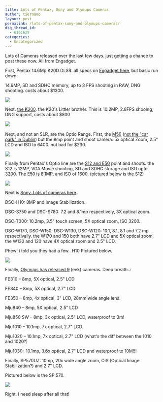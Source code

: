 ```yaml
---
title: Lots of Pentax, Sony and Olymups Cameras
author: tiernano
layout: post
permalink: /lots-of-pentax-sony-and-olymups-cameras/
dsq_thread_id:
  - 6161629
categories:
  - Uncategorized
---
```

Lots of Cameras released over the last few days. just getting a chance to post these now. All from Engadget.

First, Pentax 14.6Mp K20D DLSR. all specs on [Engadget here][1], but basic run down:

14.6MP, SD and SDHC memory, up to 3 FPS shooting in RAW, DNG shooting. costs about $1300. 

![][2] 

Next. [the K200][3]. the K20's Littler brother. This is 10.2MP, 2.8FPS shooing, DNG support, costs about $800

![][4]&#160; 

Next, and not an SLR, are the Optio Range. First, the [M50][5] ([not the "car park" in Dublin][6]) but the 8mp point and shoot camera. 5x optical Zoom, 2.5" LCD and ISO to 6400. not bad for $230. 

![][7] 

Finally from Pentax's Optio line are the [S12 and E50][8] point and shoots. the S12 is 12MP, VGA Movie shooting, SD and SDHC storage and ISO upto 3200. The E50 is 8.1MP, and ISO of 1600. (pictured below is the S12)

![][9]

Next is [Sony. Lots of cameras here][10]. 

DSC-H10: 8MP and Image Stabilization. 

DSC-S750 and DSC-S780: 7.2 and 8.1mp respectively, 3X optical zoom. 

DSC-T300: 10.2mp, 3.5" touch screen, 5X optical zoom, ISO 3200. 

DSC-W170, DSC-W150, DSC-W130, DSC-W120: 10.1, 8.1, 8.1 and 7.2 mp respectivally. the W170 and 150 both have 2.7" LCD and 5X optical zoom. the W130 and 120 have 4X optical zoom and 2.5" LCD. 

Phew! i told you they had a few.. H10 Pictured below.

![][11] 

Finally, [Olymups has released 9][12] (eek) cameras. Deep breath..:

FE310 &#8211; 8mp, 5X optical, 2.5" LCD

FE340 &#8211; 8mp, 5X optical, 2.7" LCD

FE350 &#8211; 8mp, 4x optical, 3" LCD, 28mm wide angle lens.

Mju840 &#8211; 8mp, 5X optical, 2.5" LCD

Mju850 SW &#8211; 8mp, 3x optical, 2.5" LCD, waterproof to 3m!

Mju1010 &#8211; 10.1mp, 7x optical, 2.7" LCD.

Mju1020 &#8211; 10.1mp, 7x optical, 2.7" LCD (what's the diff between the 1010 and 1020?)

Mju1030- 10.1mp, 3.6x optical, 2.7" LCD and waterproof to 10M!!!

Finally, SP570UZ: 10mp, 20x wide angle zoom, OIS (Optical Image Stabilization?) and 2.7" LCD.

Pictured below is the SP 570.

![][13] 

Right. I need sleep after all that!

 [1]: http://www.engadget.com/2008/01/23/pentax-gets-official-with-14-6-megapixel-k20d-dslr/
 [2]: http://images.lotas-smartman.net/image.ashx?id=758e2f5a-34ad-4315-81c9-2b8cc1f0de0f
 [3]: http://www.engadget.com/2008/01/23/pentax-launches-10-2-megapixel-k200d-dslr/
 [4]: http://images.lotas-smartman.net/image.ashx?id=8823bf75-2cb0-47c2-9646-025d5017377a
 [5]: http://www.engadget.com/2008/01/23/pentax-intros-compact-optio-m50-digital-camera/
 [6]: http://www.m50.ie
 [7]: http://images.lotas-smartman.net/image.ashx?id=3d8d7e64-a8ad-4ee9-884c-64c3deeaa574
 [8]: http://www.engadget.com/2008/01/23/pentax-fleshes-out-optio-line-with-s12-and-e50-compacts/
 [9]: http://images.lotas-smartman.net/image.ashx?id=a579cc6c-cb3c-410b-87e5-3597a2b326b6
 [10]: http://www.engadget.com/2008/01/23/sony-unloads-a-truckload-of-new-cameras-before-pma/
 [11]: http://images.lotas-smartman.net/image.ashx?id=a2cdc117-1363-4716-9bb2-7d0444913fe0
 [12]: http://www.engadget.com/2008/01/22/olympus-releases-nine-new-cameras-none-blow-our-minds/
 [13]: http://images.lotas-smartman.net/image.ashx?id=e338d669-d910-4263-8fa7-19ac0ecfb81b